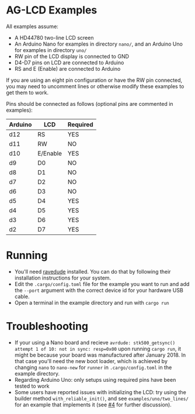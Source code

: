 # AG-LCD Examples

All examples assume: 

* A HD44780 two-line LCD screen 
* An Arduino Nano for examples in directory `nano/`, and an Arduino Uno for examples in directory `uno/`
* RW pin of the LCD display is connected to GND
* D4-D7 pins on LCD are connected to Arduino
* RS and E (Enable) are connected to Arduino

If you are using an eight pin configuration or have the RW pin connected, you may need to 
uncomment lines or otherwise modify these examples to get them to work.  

Pins should be connected as follows (optional pins are commented in examples):

| Arduino | LCD      | Required |
|---------|----------|----------|
| d12     | RS       | YES      |
| d11     | RW       | NO       |
| d10     | E/Enable | YES      |
| d9      | D0       | NO       |
| d8      | D1       | NO       |
| d7      | D2       | NO       |
| d6      | D3       | NO       |
| d5      | D4       | YES      |
| d4      | D5       | YES      |
| d3      | D6       | YES      |
| d2      | D7       | YES      |

# Running

* You'll need [ravedude](https://crates.io/crates/ravedude) installed. You can do that by following their installation instructions for your system.
* Edit the `.cargo/config.toml` file for the example you want to run and add the `--port` argument with the correct device id for your hardware USB cable.
* Open a terminal in the example directory and run with `cargo run`

# Troubleshooting
* If your using a Nano board and recieve `avrdude: stk500_getsync() attempt 1 of 10: not in sync: resp=0x00` upon running `cargo run`, it might be because your board was manufactured after January 2018. In that case you'll need the new boot loader, which is achieved by changing `nano` to `nano-new` for `runner` in `.cargo/config.toml` in the example directory.
* Regarding Arduino Uno: only setups using required pins have been tested to work
* Some users have reported issues with initializing the LCD: try using the builder method `with_reliable_init()`, and see `examples/uno/two_lines/` for an example that implements it (see [#4](https://github.com/mjhouse/ag-lcd/issues/4) for further discussion).
